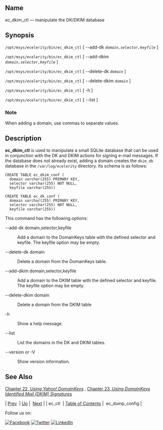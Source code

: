<a name="executable.ec_dkim_ctl"></a>
## Name

ec_dkim_ctl — manipulate the DK/DKIM database

## Synopsis

`/opt/msys/ecelerity/bin/ec_dkim_ctl` [ --add-dk *`domain,selector,keyfile`* ]

`/opt/msys/ecelerity/bin/ec_dkim_ctl` [ --add-dkim *`domain,selector,keyfile`* ]

`/opt/msys/ecelerity/bin/ec_dkim_ctl` [ --delete-dk *`domain`* ]

`/opt/msys/ecelerity/bin/ec_dkim_ctl` [ --delete-dkim *`domain`* ]

`/opt/msys/ecelerity/bin/ec_dkim_ctl` [ -h ]

`/opt/msys/ecelerity/bin/ec_dkim_ctl` [ --list ]

### Note

When adding a domain, use commas to separate values.

<a name="idp11502048"></a>
## Description

**ec_dkim_ctl** is used to manipulate a small SQLite database that can be used in conjunction with the DK and DKIM actions for signing e-mail messages. If the database does not already exist, adding a domain creates the `dkim_db` database in the `/var/log/ecelerity` directory. Its schema is as follows:

```
CREATE TABLE ec_dkim_conf (
  domain varchar(255) PRIMARY KEY,
  selector varchar(255) NOT NULL,
  keyfile varchar(255))

CREATE TABLE ec_dk_conf (
  domain varchar(255) PRIMARY KEY,
  selector varchar(255) NOT NULL,
  keyfile varchar(255))
```

This command has the following options:

<dl class="variablelist">

<dt>--add-dk domain,selector,keyfile</dt>

<dd>

Add a domain to the DomainKeys table with the defined selector and keyfile. The keyfile option may be empty.

</dd>

<dt>--delete-dk domain</dt>

<dd>

Delete a domain from the DomainKeys table.

</dd>

<dt>--add-dkim domain,selector,keyfile</dt>

<dd>

Add a domain to the DKIM table with the defined selector and keyfile. The keyfile option may be empty.

</dd>

<dt>--delete-dkim domain</dt>

<dd>

Delete a domain from the DKIM table

</dd>

<dt>-h</dt>

<dd>

Show a help message.

</dd>

<dt>--list</dt>

<dd>

List the domains in the DK and DKIM tables.

</dd>

<dt>--version or -V</dt>

<dd>

Show version information.

</dd>

</dl>

<a name="idp11521792"></a>
## See Also

[Chapter 22, *Using Yahoo! DomainKeys*](using_domainkeys.php "Chapter 22. Using Yahoo! DomainKeys") , [Chapter 23, *Using DomainKeys Identified Mail (DKIM) Signatures*](using_dkim.php "Chapter 23. Using DomainKeys Identified Mail (DKIM) Signatures") 

| [Prev](executable.ec_ctl.php)  | [Up](exec.cmds.ref.php) |  [Next](executable.ec_dump_config.php) |
| ec_ctl  | [Table of Contents](index.php) |  ec_dump_config |

Follow us on:

[![Facebook](https://support.messagesystems.com/images/icon-facebook.png)](http://www.facebook.com/messagesystems) [![Twitter](https://support.messagesystems.com/images/icon-twitter.png)](http://twitter.com/#!/MessageSystems) [![LinkedIn](https://support.messagesystems.com/images/icon-linkedin.png)](http://www.linkedin.com/company/message-systems)